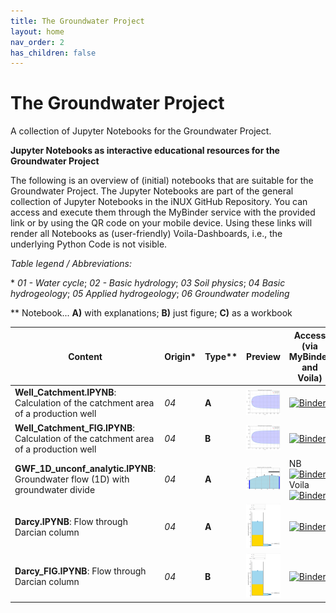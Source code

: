 ```yaml
---
title: The Groundwater Project
layout: home
nav_order: 2
has_children: false
---
```


# The Groundwater Project

A collection of Jupyter Notebooks for the Groundwater Project.

**Jupyter Notebooks as interactive educational resources for the Groundwater Project**

The following is an overview of (initial) notebooks that are suitable for the Groundwater Project. The Jupyter Notebooks are part of the general collection of Jupyter Notebooks in the iNUX GitHub Repository. You can access and execute them through the MyBinder service with the provided link or by using the QR code on your mobile device. Using these links will render all Notebooks as (user-friendly) Voila-Dashboards, i.e., the underlying Python Code is not visible.



_Table legend / Abbreviations:_

\* _01 - Water cycle_; _02 - Basic hydrology_; _03 Soil physics_; _04 Basic hydrogeology_; _05 Applied hydrogeology_; _06 Groundwater modeling_

** Notebook...  **A)** with explanations; **B)** just figure; **C)** as a workbook 

|Content|Origin*|Type**|Preview|Access (via MyBinder and Voila)| QR for access |
|-------|----|-------|------| --- | --- |
|**Well_Catchment.IPYNB**: Calculation of the catchment area of a production well| _04_ | **A** |![Preview figure](./assets/images/gwp/pre/PRE_GWP01.png?raw=true)|[![Binder](https://mybinder.org/badge_logo.svg)](https://mybinder.org/v2/gh/gw-inux/Jupyter-Notebooks/HEAD?urlpath=voila%2Frender%2F04+Basic+hydrogeology%2FWell_Catchment.ipynb)|![QR](./assets/images/gwp/qr/QR_GWP01.png?raw=true)|
|**Well_Catchment_FIG.IPYNB**: Calculation of the catchment area of a production well| _04_ | **B** |![Preview figure](./assets/images/gwp/pre//PRE_GWP02.png?raw=true)|[![Binder](https://mybinder.org/badge_logo.svg)](https://mybinder.org/v2/gh/gw-inux/Jupyter-Notebooks/HEAD?urlpath=voila%2Frender%2F04+Basic+hydrogeology%2FWell_Catchment_FIG.ipynb) | ![QR](./assets/images/gwp/qr/QR_GWP02.png?raw=true)|
|**GWF_1D_unconf_analytic.IPYNB**: Groundwater flow (1D) with groundwater divide| _04_ | **A** |![Preview figure](./assets/images/gwp/pre//PRE_GWP03.png?raw=true)|NB [![Binder](https://mybinder.org/badge_logo.svg)](https://mybinder.org/v2/gh/gw-inux/Jupyter-Notebooks/HEAD?urlpath=notebooks%2F01+Water+cycle%2FGWF_1D_unconf_analytic_V01.ipynb) Voila [![Binder](https://mybinder.org/badge_logo.svg)](https://mybinder.org/v2/gh/gw-inux/Jupyter-Notebooks/HEAD?urlpath=voila%2Frender%2F01+Water+cycle%2FGWF_1D_unconf_analytic_V01.ipynb)|![QR](./assets/images/gwp/qr/QR_GWP03.png?raw=true)|
|**Darcy.IPYNB**: Flow through Darcian column| _04_ | **A** |![Preview figure](./assets/images/gwp/pre//PRE_GWP04.png?raw=true)|[![Binder](https://mybinder.org/badge_logo.svg)](https://mybinder.org/v2/gh/gw-inux/Jupyter-Notebooks/HEAD?urlpath=voila%2Frender%2F04+Basic+hydrogeology%2FDarcy.ipynb)|![QR](./assets/images/gwp/qr/QR_GWP04.png?raw=true)|
|**Darcy_FIG.IPYNB**: Flow through Darcian column| _04_ | **B** |![Preview figure](./assets/images/gwp/pre//PRE_GWP05.png?raw=true)|[![Binder](https://mybinder.org/badge_logo.svg)](https://mybinder.org/v2/gh/gw-inux/Jupyter-Notebooks/HEAD?urlpath=voila%2Frender%2F04+Basic+hydrogeology%2FDarcy_FIG.ipynb)|![QR](./assets/images/gwp/qr/QR_GWP05.png?raw=true)|


